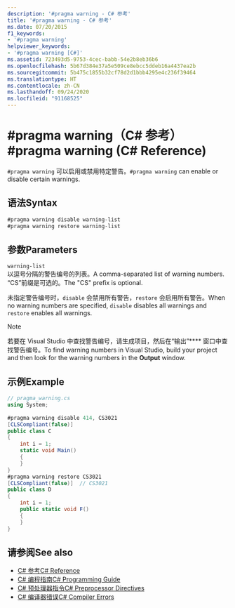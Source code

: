```yaml
---
description: '#pragma warning - C# 参考'
title: '#pragma warning - C# 参考'
ms.date: 07/20/2015
f1_keywords:
- '#pragma warning'
helpviewer_keywords:
- '#pragma warning [C#]'
ms.assetid: 723493d5-9753-4cec-babb-54e2b8eb36b6
ms.openlocfilehash: 5b67d384e37a5e509ce8ebcc5ddeb16a4437ea2b
ms.sourcegitcommit: 5b475c1855b32cf78d2d1bbb4295e4c236f39464
ms.translationtype: HT
ms.contentlocale: zh-CN
ms.lasthandoff: 09/24/2020
ms.locfileid: "91168525"
---
```

# <a name="pragma-warning-c-reference"></a><span data-ttu-id="915a9-103">#pragma warning（C# 参考）</span><span class="sxs-lookup"><span data-stu-id="915a9-103">#pragma warning (C# Reference)</span></span>

<span data-ttu-id="915a9-104">`#pragma warning` 可以启用或禁用特定警告。</span><span class="sxs-lookup"><span data-stu-id="915a9-104">`#pragma warning` can enable or disable certain warnings.</span></span>  
  
## <a name="syntax"></a><span data-ttu-id="915a9-105">语法</span><span class="sxs-lookup"><span data-stu-id="915a9-105">Syntax</span></span>  
  
```csharp
#pragma warning disable warning-list  
#pragma warning restore warning-list  
```  
  
## <a name="parameters"></a><span data-ttu-id="915a9-106">参数</span><span class="sxs-lookup"><span data-stu-id="915a9-106">Parameters</span></span>  

 `warning-list`  
 <span data-ttu-id="915a9-107">以逗号分隔的警告编号的列表。</span><span class="sxs-lookup"><span data-stu-id="915a9-107">A comma-separated list of warning numbers.</span></span> <span data-ttu-id="915a9-108">“CS”前缀是可选的。</span><span class="sxs-lookup"><span data-stu-id="915a9-108">The "CS" prefix is optional.</span></span>  
  
 <span data-ttu-id="915a9-109">未指定警告编号时，`disable` 会禁用所有警告，`restore` 会启用所有警告。</span><span class="sxs-lookup"><span data-stu-id="915a9-109">When no warning numbers are specified, `disable` disables all warnings and `restore` enables all warnings.</span></span>  
  
> [!NOTE]
> <span data-ttu-id="915a9-110">若要在 Visual Studio 中查找警告编号，请生成项目，然后在“输出”\*\*\*\* 窗口中查找警告编号。</span><span class="sxs-lookup"><span data-stu-id="915a9-110">To find warning numbers in Visual Studio, build your project and then look for the warning numbers in the **Output** window.</span></span>  
  
## <a name="example"></a><span data-ttu-id="915a9-111">示例</span><span class="sxs-lookup"><span data-stu-id="915a9-111">Example</span></span>  
  
```csharp
// pragma_warning.cs  
using System;  
  
#pragma warning disable 414, CS3021  
[CLSCompliant(false)]  
public class C  
{  
    int i = 1;  
    static void Main()  
    {  
    }  
}  
#pragma warning restore CS3021  
[CLSCompliant(false)]  // CS3021  
public class D  
{  
    int i = 1;  
    public static void F()  
    {  
    }  
}  
```  
  
## <a name="see-also"></a><span data-ttu-id="915a9-112">请参阅</span><span class="sxs-lookup"><span data-stu-id="915a9-112">See also</span></span>

- [<span data-ttu-id="915a9-113">C# 参考</span><span class="sxs-lookup"><span data-stu-id="915a9-113">C# Reference</span></span>](../index.md)
- [<span data-ttu-id="915a9-114">C# 编程指南</span><span class="sxs-lookup"><span data-stu-id="915a9-114">C# Programming Guide</span></span>](../../programming-guide/index.md)
- [<span data-ttu-id="915a9-115">C# 预处理器指令</span><span class="sxs-lookup"><span data-stu-id="915a9-115">C# Preprocessor Directives</span></span>](./index.md)
- [<span data-ttu-id="915a9-116">C# 编译器错误</span><span class="sxs-lookup"><span data-stu-id="915a9-116">C# Compiler Errors</span></span>](../compiler-messages/index.md)
